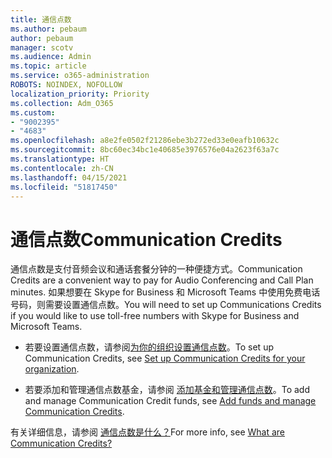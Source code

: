 ```yaml
---
title: 通信点数
ms.author: pebaum
author: pebaum
manager: scotv
ms.audience: Admin
ms.topic: article
ms.service: o365-administration
ROBOTS: NOINDEX, NOFOLLOW
localization_priority: Priority
ms.collection: Adm_O365
ms.custom:
- "9002395"
- "4683"
ms.openlocfilehash: a8e2fe0502f21286ebe3b272ed33e0eafb10632c
ms.sourcegitcommit: 8bc60ec34bc1e40685e3976576e04a2623f63a7c
ms.translationtype: HT
ms.contentlocale: zh-CN
ms.lasthandoff: 04/15/2021
ms.locfileid: "51817450"
---
```

# <a name="communication-credits"></a><span data-ttu-id="94b96-102">通信点数</span><span class="sxs-lookup"><span data-stu-id="94b96-102">Communication Credits</span></span>

<span data-ttu-id="94b96-103">通信点数是支付音频会议和通话套餐分钟的一种便捷方式。</span><span class="sxs-lookup"><span data-stu-id="94b96-103">Communication Credits are a convenient way to pay for Audio Conferencing and Call Plan minutes.</span></span> <span data-ttu-id="94b96-104">如果想要在 Skype for Business 和 Microsoft Teams 中使用免费电话号码，则需要设置通信点数。</span><span class="sxs-lookup"><span data-stu-id="94b96-104">You will need to set up Communications Credits if you would like to use toll-free numbers with Skype for Business and Microsoft Teams.</span></span>

- <span data-ttu-id="94b96-105">若要设置通信点数，请参阅[为你的组织设置通信点数](https://docs.microsoft.com/microsoftteams/set-up-communications-credits-for-your-organization)。</span><span class="sxs-lookup"><span data-stu-id="94b96-105">To set up Communication Credits, see [Set up Communication Credits for your organization](https://docs.microsoft.com/microsoftteams/set-up-communications-credits-for-your-organization).</span></span> 

- <span data-ttu-id="94b96-106">若要添加和管理通信点数基金，请参阅 [添加基金和管理通信点数](https://docs.microsoft.com/microsoftteams/add-funds-and-manage-communications-credits)。</span><span class="sxs-lookup"><span data-stu-id="94b96-106">To add and manage Communication Credit funds, see [Add funds and manage Communication Credits](https://docs.microsoft.com/microsoftteams/add-funds-and-manage-communications-credits).</span></span> 

<span data-ttu-id="94b96-107">有关详细信息，请参阅 [通信点数是什么？](https://docs.microsoft.com/microsoftteams/what-are-communications-credits)</span><span class="sxs-lookup"><span data-stu-id="94b96-107">For more info, see [What are Communication Credits?](https://docs.microsoft.com/microsoftteams/what-are-communications-credits)</span></span>
